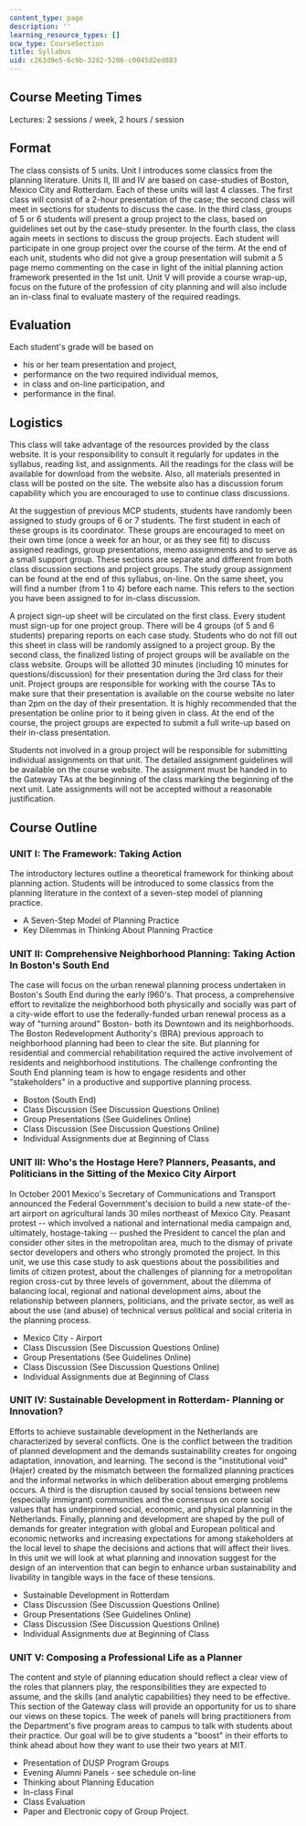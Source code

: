 ```yaml
---
content_type: page
description: ''
learning_resource_types: []
ocw_type: CourseSection
title: Syllabus
uid: c263d9e5-6c9b-32d2-5206-c0045d2ed883
---
```


Course Meeting Times
--------------------

Lectures: 2 sessions / week, 2 hours / session

Format
------

The class consists of 5 units. Unit I introduces some classics from the planning literature. Units II, III and IV are based on case-studies of Boston, Mexico City and Rotterdam. Each of these units will last 4 classes. The first class will consist of a 2-hour presentation of the case; the second class will meet in sections for students to discuss the case. In the third class, groups of 5 or 6 students will present a group project to the class, based on guidelines set out by the case-study presenter. In the fourth class, the class again meets in sections to discuss the group projects. Each student will participate in one group project over the course of the term. At the end of each unit, students who did not give a group presentation will submit a 5 page memo commenting on the case in light of the initial planning action framework presented in the 1st unit. Unit V will provide a course wrap-up, focus on the future of the profession of city planning and will also include an in-class final to evaluate mastery of the required readings.

Evaluation
----------

Each student's grade will be based on

*   his or her team presentation and project,
*   performance on the two required individual memos,
*   in class and on-line participation, and
*   performance in the final.

Logistics
---------

This class will take advantage of the resources provided by the class website. It is your responsibility to consult it regularly for updates in the syllabus, reading list, and assignments. All the readings for the class will be available for download from the website. Also, all materials presented in class will be posted on the site. The website also has a discussion forum capability which you are encouraged to use to continue class discussions.

At the suggestion of previous MCP students, students have randomly been assigned to study groups of 6 or 7 students. The first student in each of these groups is its coordinator. These groups are encouraged to meet on their own time (once a week for an hour, or as they see fit) to discuss assigned readings, group presentations, memo assignments and to serve as a small support group. These sections are separate and different from both class discussion sections and project groups. The study group assignment can be found at the end of this syllabus, on-line. On the same sheet, you will find a number (from 1 to 4) before each name. This refers to the section you have been assigned to for in-class discussion.

A project sign-up sheet will be circulated on the first class. Every student must sign-up for one project group. There will be 4 groups (of 5 and 6 students) preparing reports on each case study. Students who do not fill out this sheet in class will be randomly assigned to a project group. By the second class, the finalized listing of project groups will be available on the class website. Groups will be allotted 30 minutes (including 10 minutes for questions/discussion) for their presentation during the 3rd class for their unit. Project groups are responsible for working with the course TAs to make sure that their presentation is available on the course website no later than 2pm on the day of their presentation. It is highly recommended that the presentation be online prior to it being given in class. At the end of the course, the project groups are expected to submit a full write-up based on their in-class presentation.

Students not involved in a group project will be responsible for submitting individual assignments on that unit. The detailed assignment guidelines will be available on the course website. The assignment must be handed in to the Gateway TAs at the beginning of the class marking the beginning of the next unit. Late assignments will not be accepted without a reasonable justification.

Course Outline
--------------

### UNIT I: The Framework: Taking Action

The introductory lectures outline a theoretical framework for thinking about planning action. Students will be introduced to some classics from the planning literature in the context of a seven-step model of planning practice.

*   A Seven-Step Model of Planning Practice
*   Key Dilemmas in Thinking About Planning Practice

### UNIT II: Comprehensive Neighborhood Planning: Taking Action In Boston's South End

The case will focus on the urban renewal planning process undertaken in Boston's South End during the early l960's. That process, a comprehensive effort to revitalize the neighborhood both physically and socially was part of a city-wide effort to use the federally-funded urban renewal process as a way of "turning around" Boston- both its Downtown and its neighborhoods. The Boston Redevelopment Authority's (BRA) previous approach to neighborhood planning had been to clear the site. But planning for residential and commercial rehabilitation required the active involvement of residents and neighborhood institutions. The challenge confronting the South End planning team is how to engage residents and other "stakeholders" in a productive and supportive planning process.

*   Boston (South End)
*   Class Discussion (See Discussion Questions Online)
*   Group Presentations (See Guidelines Online)
*   Class Discussion (See Discussion Questions Online)
*   Individual Assignments due at Beginning of Class

### UNIT III: Who's the Hostage Here? Planners, Peasants, and Politicians in the Sitting of the Mexico City Airport

In October 2001 Mexico's Secretary of Communications and Transport announced the Federal Government's decision to build a new state-of the-art airport on agricultural lands 30 miles northeast of Mexico City. Peasant protest -- which involved a national and international media campaign and, ultimately, hostage-taking -- pushed the President to cancel the plan and consider other sites in the metropolitan area, much to the dismay of private sector developers and others who strongly promoted the project. In this unit, we use this case study to ask questions about the possibilities and limits of citizen protest, about the challenges of planning for a metropolitan region cross-cut by three levels of government, about the dilemma of balancing local, regional and national development aims, about the relationship between planners, politicians, and the private sector, as well as about the use (and abuse) of technical versus political and social criteria in the planning process.

*   Mexico City - Airport
*   Class Discussion (See Discussion Questions Online)
*   Group Presentations (See Guidelines Online)
*   Class Discussion (See Discussion Questions Online)
*   Individual Assignments due at Beginning of Class

### UNIT IV: Sustainable Development in Rotterdam- Planning or Innovation?

Efforts to achieve sustainable development in the Netherlands are characterized by several conflicts. One is the conflict between the tradition of planned development and the demands sustainability creates for ongoing adaptation, innovation, and learning. The second is the "institutional void" (Hajer) created by the mismatch between the formalized planning practices and the informal networks in which deliberation about emerging problems occurs. A third is the disruption caused by social tensions between new (especially immigrant) communities and the consensus on core social values that has underpinned social, economic, and physical planning in the Netherlands. Finally, planning and development are shaped by the pull of demands for greater integration with global and European political and economic networks and increasing expectations for among stakeholders at the local level to shape the decisions and actions that will affect their lives. In this unit we will look at what planning and innovation suggest for the design of an intervention that can begin to enhance urban sustainability and livability in tangible ways in the face of these tensions.

*   Sustainable Development in Rotterdam
*   Class Discussion (See Discussion Questions Online)
*   Group Presentations (See Guidelines Online)
*   Class Discussion (See Discussion Questions Online)
*   Individual Assignments due at Beginning of Class

### UNIT V: Composing a Professional Life as a Planner

The content and style of planning education should reflect a clear view of the roles that planners play, the responsibilities they are expected to assume, and the skills (and analytic capabilities) they need to be effective. This section of the Gateway class will provide an opportunity for us to share our views on these topics. The week of panels will bring practitioners from the Department's five program areas to campus to talk with students about their practice. Our goal will be to give students a "boost" in their efforts to think ahead about how they want to use their two years at MIT.

*   Presentation of DUSP Program Groups
*   Evening Alumni Panels - see schedule on-line
*   Thinking about Planning Education
*   In-class Final
*   Class Evaluation
*   Paper and Electronic copy of Group Project.